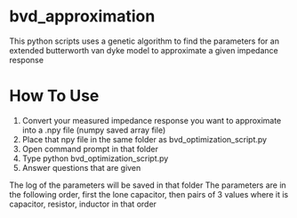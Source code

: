 # bvd_approximation
This python scripts uses a genetic algorithm to find the parameters for an extended butterworth van dyke model to approximate a given impedance response

# How To Use
1. Convert your measured impedance response you want to approximate into a .npy file (numpy saved array file)
2. Place that npy file in the same folder as  bvd_optimization_script.py
3. Open command prompt in that folder
4. Type python bvd_optimization_script.py
5. Answer questions that are given

The log of the parameters will be saved in that folder
The parameters are in the following order, first the lone capacitor, then pairs of 3 values where it is capacitor, resistor, inductor in that order

